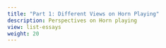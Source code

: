 ```yaml
---
title: "Part 1: Different Views on Horn Playing"
description: Perspectives on Horn playing
view: list-essays
weight: 20
---
```

